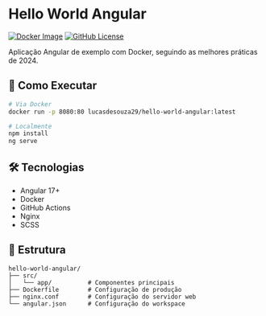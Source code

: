 # Hello World Angular

[![Docker Image](https://img.shields.io/docker/pulls/lucasdesouza29/hello-world-angular)](https://hub.docker.com/r/lucasdesouza29/hello-world-angular)
[![GitHub License](https://img.shields.io/github/license/lucasdesouza29/hello-world-angular)](LICENSE)

Aplicação Angular de exemplo com Docker, seguindo as melhores práticas de 2024.

## 🚀 Como Executar

```bash
# Via Docker
docker run -p 8080:80 lucasdesouza29/hello-world-angular:latest

# Localmente
npm install
ng serve
```

## 🛠 Tecnologias
- Angular 17+
- Docker
- GitHub Actions
- Nginx
- SCSS

## 📂 Estrutura
```
hello-world-angular/
├── src/
│   └── app/          # Componentes principais
├── Dockerfile        # Configuração de produção
├── nginx.conf        # Configuração do servidor web
└── angular.json      # Configuração do workspace
```
